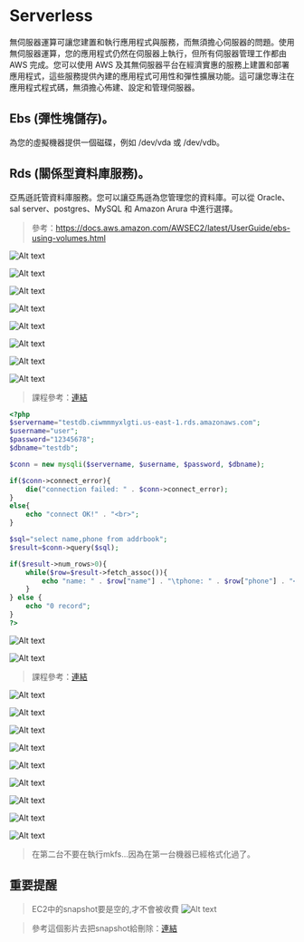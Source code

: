 # Serverless
無伺服器運算可讓您建置和執行應用程式與服務，而無須擔心伺服器的問題。使用無伺服器運算，您的應用程式仍然在伺服器上執行，但所有伺服器管理工作都由 AWS 完成。您可以使用 AWS 及其無伺服器平台在經濟實惠的服務上建置和部署應用程式，這些服務提供內建的應用程式可用性和彈性擴展功能。這可讓您專注在應用程式程式碼，無須擔心佈建、設定和管理伺服器。

## Ebs (彈性塊儲存)。
為您的虛擬機器提供一個磁碟，例如 /dev/vda 或 /dev/vdb。

## Rds (關係型資料庫服務)。
亞馬遜託管資料庫服務。您可以讓亞馬遜為您管理您的資料庫。可以從 Oracle、sal server、postgres、MySQL 和 Amazon Arura 中進行選擇。

>參考：https://docs.aws.amazon.com/AWSEC2/latest/UserGuide/ebs-using-volumes.html

![Alt text](image.png)

![Alt text](image-1.png)

![Alt text](image-2.png)

![Alt text](image-3.png)

![Alt text](image-4.png)

![Alt text](image-5.png)

![Alt text](image-6.png)

![Alt text](image-7.png)

> 課程參考：[連結](https://github.com/stereomp3/note/blob/main/linux/111semester01/13-.md#LAMP)

```php
<?php
$servername="testdb.ciwmmmyxlgti.us-east-1.rds.amazonaws.com";
$username="user";    
$password="12345678";
$dbname="testdb";

$conn = new mysqli($servername, $username, $password, $dbname);

if($conn->connect_error){
    die("connection failed: " . $conn->connect_error);
}
else{
    echo "connect OK!" . "<br>";
}

$sql="select name,phone from addrbook";
$result=$conn->query($sql);

if($result->num_rows>0){
    while($row=$result->fetch_assoc()){
        echo "name: " . $row["name"] . "\tphone: " . $row["phone"] . "<br>";
    }
} else {
    echo "0 record";
}
?>
```

![Alt text](image-8.png)

![Alt text](image-9.png)

> 課程參考：[連結](https://docs.aws.amazon.com/AWSEC2/latest/UserGuide/ebs-using-volumes.html)

![Alt text](image-10.png)

![Alt text](image-11.png)

![Alt text](image-12.png)

![Alt text](image-13.png)

![Alt text](image-14.png)

![Alt text](image-15.png)

![Alt text](image-16.png)

![Alt text](image-17.png)

![Alt text](image-18.png)

> 在第二台不要在執行mkfs...因為在第一台機器已經格式化過了。

## 重要提醒
> EC2中的snapshot要是空的,才不會被收費
![Alt text](image-19.png)

> 參考這個影片去把snapshot給刪除：[連結](https://www.youtube.com/watch?v=XeBtYT-goP4)